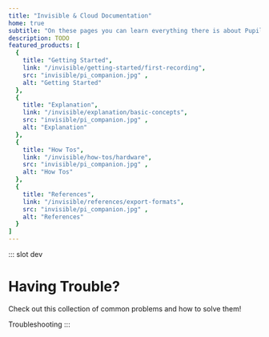 ```yaml
---
title: "Invisible & Cloud Documentation"
home: true
subtitle: "On these pages you can learn everything there is about Pupil Invisible and Pupil Cloud."
description: TODO
featured_products: [
  {
    title: "Getting Started",
    link: "/invisible/getting-started/first-recording",
    src: "invisible/pi_companion.jpg" ,
    alt: "Getting Started"
  },
  {
    title: "Explanation",
    link: "/invisible/explanation/basic-concepts",
    src: "invisible/pi_companion.jpg" ,
    alt: "Explanation"
  },
  {
    title: "How Tos",
    link: "/invisible/how-tos/hardware",
    src: "invisible/pi_companion.jpg" ,
    alt: "How Tos"
  },
  {
    title: "References",
    link: "/invisible/references/export-formats",
    src: "invisible/pi_companion.jpg" ,
    alt: "References"
  }
]
---
```


::: slot dev
# Having Trouble?

Check out this collection of common problems and how to solve them!

<v-btn round dark to="/invisible/getting-started/first-recording" class="bg-link-blue ml-0"> Troubleshooting </v-btn>
:::

